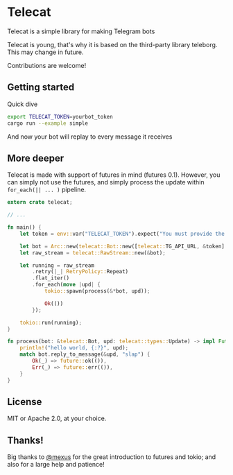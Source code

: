 # Telecat 

Telecat is a simple library for making Telegram bots

Telecat is young, that's why it is based on the third-party library
teleborg. This may change in future.

Contributions are welcome!

## Getting started

Quick dive

```bash
export TELECAT_TOKEN=yourbot_token
cargo run --example simple
```

And now your bot will replay to every message it receives

## More deeper

Telecat is made with support of futures in mind (futures
0.1). However, you can simply not use the futures, and simply process
the update within `for_each(|| ... )` pipeline.

```rust
extern crate telecat;

// ...

fn main() {
    let token = env::var("TELECAT_TOKEN").expect("You must provide the bot token.");

    let bot = Arc::new(telecat::Bot::new([telecat::TG_API_URL, &token].concat()).unwrap());
    let raw_stream = telecat::RawStream::new(&bot);

    let running = raw_stream
        .retry(|_| RetryPolicy::Repeat)
        .flat_iter()
        .for_each(move |upd| {
            tokio::spawn(process(&*bot, upd));

            Ok(())
        });

    tokio::run(running);
}

fn process(bot: &telecat::Bot, upd: telecat::types::Update) -> impl Future<Item=(), Error=()> {
    println!("hello world, {:?}", upd);
    match bot.reply_to_message(&upd, "slap") {
        Ok(_) => future::ok(()),
        Err(_) => future::err(()),
    }
}
```

## License

MIT or Apache 2.0, at your choice.

## Thanks!

Big thanks to [@mexus](http://github.com/mexus) for the great
introduction to futures and tokio; and also for a large help and
patience!
